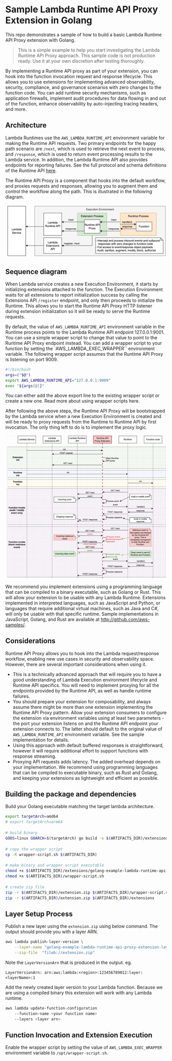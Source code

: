 # Sample Lambda Runtime API Proxy Extension in Golang

This repo demonstrates a sample of how to build a basic Lambda Runtime API Proxy extension with Golang.

> This is a simple example to help you start investigating the Lambda Runtime API Proxy approach. This sample code is not production ready. Use it at your own discretion after testing thoroughly.

By implementing a Runtime API proxy as part of your extension, you can hook into the function invocation request and response lifecycle. This allows you to use extensions for implementing advanced observability, security, compliance, and governance scenarios with zero changes to the function code. You can add runtime security mechanisms, such as application firewalls, implement audit procedures for data flowing in and out of the function, enhance observability by auto-injecting tracing headers, and more.

## Architecture

Lambda Runtimes use the `AWS_LAMBDA_RUNTIME_API` environment variable for making the Runtime API requests. Two primary endpoints for the happy path scenario are `/next`, which is used to retrieve the next event to process, and `/response`, which is used to return event processing results to the Lambda service. In addition, the Lambda Runtime API also provides endpoints for reporting failures. See the full protocol and schema definitions of the Runtime API [here](https://docs.aws.amazon.com/lambda/latest/dg/runtimes-api.html).

The Runtime API Proxy is a component that hooks into the default workflow, and proxies requests and responses, allowing you to augment them and control the workflow along the path. This is illustrated in the following diagram.

![](diagram1.png)

## Sequence diagram

When Lambda service creates a new Execution Environment, it starts by initializing extensions attached to the function. The Execution Environment waits for all extensions to report initialization success by calling the Extensions API `/register` endpoint, and only then proceeds to initialize the Runtime. This allows you to start the Runtime API Proxy HTTP listener during extension initialization so it will be ready to serve the Runtime requests.

By default, the value of `AWS_LAMBDA_RUNTIME_API` environment variable in the Runtime process points to the Lambda Runtime API endpoint 127.0.0.1:9001. You can use a simple wrapper script to change that value to point to the Runtime API Proxy endpoint instead. You can add a wrapper script to your function by setting the `AWS_LAMBDA_EXEC_WRAPPER`` environment variable. The following wrapper script assumes that the Runtime API Proxy is listening on port 9009.

```bash
#!/bin/bash
args=("$@")
export AWS_LAMBDA_RUNTIME_API="127.0.0.1:9009"
exec "${args[@]}"
```

You can either add the above export line to the existing wrapper script or create a new one. Read more about using wrapper scripts here.

After following the above steps, the Runtime API Proxy will be bootstrapped by the Lambda service when a new Execution Environment is created and will be ready to proxy requests from the Runtime to Runtime API by first invocation. The only thing left to do is to implement the proxy logic.

![](diagram2.png)

We recommend you implement extensions using a programming language that can be compiled to a binary executable, such as Golang or Rust. This will allow your extension to be usable with any Lambda Runtime. Extensions implemented in interpreted languages, such as JavaScript and Python, or languages that require additional virtual machines, such as Java and C#, will only be usable with that specific runtime. Sample implementations in JavaScript, Golang, and Rust are available at http://github.com/aws-samples/.

## Considerations

Runtime API Proxy allows you to hook into the Lambda request/response workflow, enabling new use cases in security and observability space. However, there are several important considerations when using it.

-   This is a technically advanced approach that will require you to have a good understanding of Lambda Execution environment lifecycle and Runtime API specifics. You will need to implement proxying for all the endpoints provided by the Runtime API, as well as handle runtime failures.
-   You should prepare your extension for composability, and always assume there might be more than one extension implementing the Runtime API Proxy pattern. Allow your extension consumers to configure the extension via environment variables using at least two parameters - the port your extension listens on and the Runtime API endpoint your extension connects to. The latter should default to the original value of `AWS_LAMBDA_RUNTIME_API` environment variable. See the sample implementation for details.
-   Using this approach with default buffered responses is straightforward, however it will require additional effort to support functions with response streaming.
-   Proxying API requests adds latency. The added overhead depends on your implementation. We recommend using programming languages that can be compiled to executable binary, such as Rust and Golang, and keeping your extensions as lightweight and efficient as possible.

## Building the package and dependencies

Build your Golang executable matching the target lambda architecture.

```bash
export targetArch=amd64
# export targetArch=arm64

# build binary
GOOS=linux GOARCH=$(targetArch) go build -o $(ARTIFACTS_DIR)/extensions/golang-example-lambda-runtime-api-proxy-extension src/main.go

# copy the wrapper script
cp -R wrapper-script.sh $(ARTIFACTS_DIR)

# make binary and wrapper script executable
chmod +x $(ARTIFACTS_DIR)/extensions/golang-example-lambda-runtime-api-proxy-extension
chmod +x $(ARTIFACTS_DIR)/wrapper-script.sh

# create zip file
zip -r $(ARTIFACTS_DIR)/extension.zip $(ARTIFACTS_DIR)/wrapper-script.sh
zip -r $(ARTIFACTS_DIR)/extension.zip $(ARTIFACTS_DIR)/extensions
```

## Layer Setup Process

Publish a new layer using the `extension.zip` using below command. The output should provide you with a layer ARN.

```bash
aws lambda publish-layer-version \
    --layer-name "golang-example-lambda-runtime-api-proxy-extension-layer" \
    --zip-file  "fileb://extension.zip"
```

Note the `LayerVersionArn` that is produced in the output. eg.

```
LayerVersionArn: arn:aws:lambda:<region>:123456789012:layer:<layerName>:1
```

Add the newly created layer version to your Lambda function. Because we are using a compiled binary this extension will work with any Lambda runtime.

```bash
aws lambda update-function-configuration
    --function-name <your function name>
    --layers <layer arn>
```

## Function Invocation and Extension Execution

Enable the wrapper script by setting the value of `AWS_LAMBDA_EXEC_WRAPPER` environment variable to `/opt/wrapper-script.sh`.
